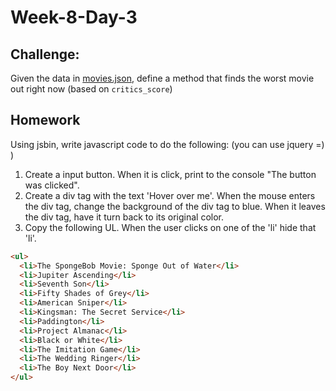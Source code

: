 # Week-8-Day-3

Challenge:
----

Given the data in [movies.json](/movies.json), define a method that finds the worst movie out right
now (based on `critics_score`)


Homework
------
Using jsbin, write javascript code to do the following: (you can use jquery =) )

1. Create a input button. When it is click, print to the console "The button was clicked". 
2. Create a div tag with the text 'Hover over me'. When the mouse enters the div tag, change the background of the div tag to blue. When it leaves the div tag, have it turn back to its original color.
3. Copy the following UL. When the user clicks on one of the 'li' hide that 'li'. 
  ```html
  <ul>
    <li>The SpongeBob Movie: Sponge Out of Water</li>
    <li>Jupiter Ascending</li>
    <li>Seventh Son</li>
    <li>Fifty Shades of Grey</li>
    <li>American Sniper</li>
    <li>Kingsman: The Secret Service</li>
    <li>Paddington</li>
    <li>Project Almanac</li>
    <li>Black or White</li>
    <li>The Imitation Game</li>
    <li>The Wedding Ringer</li>
    <li>The Boy Next Door</li>
  </ul>
  ```

